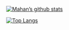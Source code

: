 [![Mahan’s github stats](https://github-readme-stats.vercel.app/api?username=moonergeek)](https://github.com/moonergeek)

[![Top Langs](https://github-readme-stats.vercel.app/api/top-langs/?username=moonergeek&layout=compact)](https://github.com/moonergeek)
